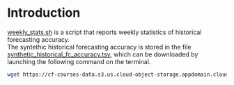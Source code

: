 # Introduction

[weekly_stats.sh](https://github.com/MatteoMel1985/Hands-on-Introduction-to-Linux-Commands-and-Shell-Scripting_IBM-Data-Engineering/blob/main/ETL%20Daily%20Weather%20Forecast/weekly_stats.sh) is a script that reports weekly statistics of historical forecasting accuracy.  
The syntethic historical forecasting accuracy is stored in the file [synthetic_historical_fc_accuracy.tsv](https://github.com/MatteoMel1985/Hands-on-Introduction-to-Linux-Commands-and-Shell-Scripting_IBM-Data-Engineering/blob/main/ETL%20Daily%20Weather%20Forecast/synthetic_historical_fc_accuracy.tsv), which can be downloaded by launching the following command on the terminal.  

```bash
wget https://cf-courses-data.s3.us.cloud-object-storage.appdomain.cloud/IBMSkillsNetwork-LX0117EN-Coursera/labs/synthetic_historical_fc_accuracy.tsv
```

